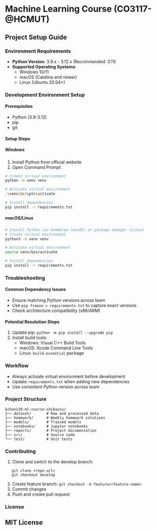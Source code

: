 # Machine Learning Course (CO3117- @HCMUT)

## Project Setup Guide

### Environment Requirements
- **Python Version**: 3.9.x - 3.12.x (Recommended: 3.11)
- **Supported Operating Systems**: 
  - Windows 10/11
  - macOS (Catalina and newer)
  - Linux (Ubuntu 20.04+)

### Development Environment Setup

#### Prerequisites
- Python (3.9-3.12)
- pip
- git

#### Setup Steps

##### Windows
1. Install Python from official website
2. Open Command Prompt
```bash
# Create virtual environment
python -m venv venv

# Activate virtual environment
.\venv\Scripts\activate

# Install dependencies
pip install -r requirements.txt
```

##### macOS/Linux
```bash
# Install Python via Homebrew (macOS) or package manager (Linux)
# Create virtual environment
python3 -m venv venv

# Activate virtual environment
source venv/bin/activate

# Install dependencies
pip install -r requirements.txt
```

### Troubleshooting

#### Common Dependency Issues
- Ensure matching Python versions across team
- Use `pip freeze > requirements.txt` to capture exact versions
- Check architecture compatibility (x86/ARM)

#### Potential Resolution Steps
1. Update pip: `python -m pip install --upgrade pip`
2. Install build tools:
   - Windows: Visual C++ Build Tools
   - macOS: Xcode Command Line Tools
   - Linux: `build-essential` package

### Workflow
- Always activate virtual environment before development
- Update `requirements.txt` when adding new dependencies
- Use consistent Python version across team

### Project Structure
```
kchan139-ml-course-shibainu/
├── dataset/       # Raw and processed data
├── homework/      # Weekly homework solutions
├── models/        # Trained models
├── notebooks/     # Jupyter notebooks
├── reports/       # Project documentation
├── src/           # Source code
└── test/          # Unit tests
```

### Contributing
1. Clone and switch to the develop branch:
```
   git clone <repo-url>
   git checkout develop
```
2. Create feature branch: `git checkout -b feature/<feature-name>`
3. Commit changes
4. Push and create pull request

### License
MIT License
---